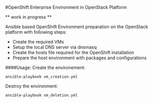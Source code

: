 #OpenShift Enterprise Environment in OpenStack Platform

** work in progress **

Ansible based OpenShift Environment preparation on the OpenStack platform with following steps:
- Create the required VMs
- Setup the local DNS server via dnsmasq
- Create the hosts file required for the OpenShift installation
- Prepare the host environment with packages and configurations


####Usage:
Create the environement:
```
ansible-playbook vm_creation.yml
```

Destroy the environment:
```
ansible-playbook vm_deletion.yml
```
